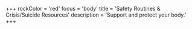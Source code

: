 +++
rockColor = 'red'
focus = 'body'
title = 'Safety Routines & Crisis/Suicide Resources'
description = 'Support and protect your body.'
+++